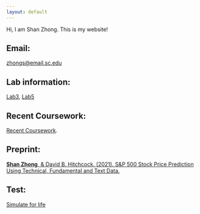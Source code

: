 ```yaml
---
layout: default
---
```


Hi, I am Shan Zhong. This is my website!

## Email:

zhongs@email.sc.edu

## Lab information:

[Lab3](https://github.com/Shanlearning/Stat201/tree/master/Lab3), 
[Lab5](https://github.com/Shanlearning/Stat201/tree/master/Lab5)

## Recent Coursework:
[Recent Coursework](https://github.com/Shanlearning/past-coursework#past-coursework).

## Preprint:
[**Shan Zhong**, & David B. Hitchcock. (2021). S&P 500 Stock Price Prediction Using Technical, Fundamental and Text Data.](https://arxiv.org/abs/2108.10826)

## Test:
[Simulate for life](https://shanlearning.github.io/lifeRestart/view/index.html)

